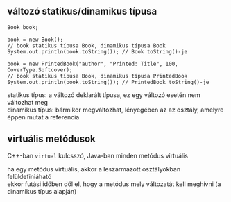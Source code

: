 ## változó statikus/dinamikus típusa

~~~{.java}
Book book;

book = new Book();
// book statikus típusa Book, dinamikus típusa Book
System.out.println(book.toString()); // Book toString()-je

book = new PrintedBook("author", "Printed: Title", 100, CoverType.Softcover);
// book statikus típusa Book, dinamikus típusa PrintedBook
System.out.println(book.toString()); // PrintedBook toString()-je
~~~


statikus típus: a változó deklarált típusa, ez egy változó esetén nem változhat meg  
dinamikus típus: bármikor megváltozhat, lényegében az az osztály, amelyre éppen mutat a referencia


## virtuális metódusok

C++-ban `virtual` kulcsszó, Java-ban minden metódus virtuális

ha egy metódus virtuális, akkor a leszármazott osztályokban felüldefiniáható  
ekkor futási időben dől el, hogy a metódus mely változatát kell meghívni (a dinamikus típus alapján)

